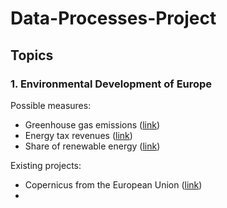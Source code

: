 # Data-Processes-Project

## Topics

### 1. Environmental Development of Europe 
Possible measures:
* Greenhouse gas emissions ([link](https://ec.europa.eu/eurostat/databrowser/view/t2020_30/default/table?lang=en))
* Energy tax revenues ([link](https://ec.europa.eu/eurostat/databrowser/view/t2020_rt300/default/table?lang=en))
* Share of renewable energy ([link](https://ec.europa.eu/eurostat/databrowser/view/sdg_07_40/default/table?lang=en))

Existing projects:
* Copernicus from the European Union ([link](https://www.copernicus.eu/en/about-copernicus))
* 